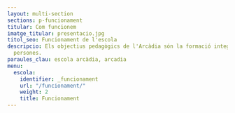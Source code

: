 ```yaml
---
layout: multi-section
sections: p-funcionament
titular: Com funcionem
imatge_titular: presentacio.jpg
titol_seo: Funcionament de l'escola
descripcio: Els objectius pedagògics de l'Arcàdia són la formació integral de les
  persones.
paraules_clau: escola arcàdia, arcadia
menu:
  escola:
    identifier: _funcionament
    url: "/funcionament/"
    weight: 2
    title: Funcionament
---
```

